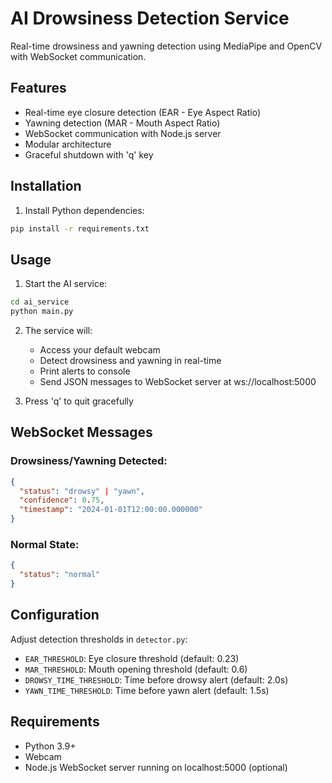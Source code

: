 # AI Drowsiness Detection Service

Real-time drowsiness and yawning detection using MediaPipe and OpenCV with WebSocket communication.

## Features

- Real-time eye closure detection (EAR - Eye Aspect Ratio)
- Yawning detection (MAR - Mouth Aspect Ratio)
- WebSocket communication with Node.js server
- Modular architecture
- Graceful shutdown with 'q' key

## Installation

1. Install Python dependencies:
```bash
pip install -r requirements.txt
```

## Usage

1. Start the AI service:
```bash
cd ai_service
python main.py
```

2. The service will:
   - Access your default webcam
   - Detect drowsiness and yawning in real-time
   - Print alerts to console
   - Send JSON messages to WebSocket server at ws://localhost:5000

3. Press 'q' to quit gracefully

## WebSocket Messages

### Drowsiness/Yawning Detected:
```json
{
  "status": "drowsy" | "yawn",
  "confidence": 0.75,
  "timestamp": "2024-01-01T12:00:00.000000"
}
```

### Normal State:
```json
{
  "status": "normal"
}
```

## Configuration

Adjust detection thresholds in `detector.py`:
- `EAR_THRESHOLD`: Eye closure threshold (default: 0.23)
- `MAR_THRESHOLD`: Mouth opening threshold (default: 0.6)
- `DROWSY_TIME_THRESHOLD`: Time before drowsy alert (default: 2.0s)
- `YAWN_TIME_THRESHOLD`: Time before yawn alert (default: 1.5s)

## Requirements

- Python 3.9+
- Webcam
- Node.js WebSocket server running on localhost:5000 (optional)